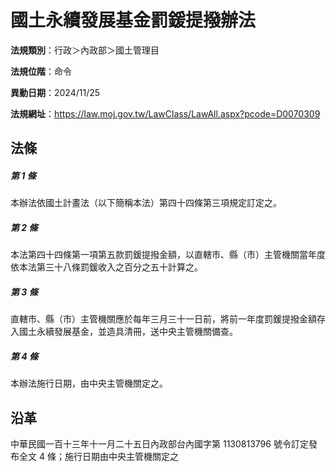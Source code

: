 # 國土永續發展基金罰鍰提撥辦法




**法規類別**：行政＞內政部＞國土管理目

**法規位階**：命令

**異動日期**：2024/11/25  

**法規網址**：https://law.moj.gov.tw/LawClass/LawAll.aspx?pcode=D0070309



## 法條
##### 第 1 條
本辦法依國土計畫法（以下簡稱本法）第四十四條第三項規定訂定之。

##### 第 2 條
本法第四十四條第一項第五款罰鍰提撥金額，以直轄市、縣（市）主管機關當年度依本法第三十八條罰鍰收入之百分之五十計算之。

##### 第 3 條
直轄市、縣（市）主管機關應於每年三月三十一日前，將前一年度罰鍰提撥金額存入國土永續發展基金，並造具清冊，送中央主管機關備查。

##### 第 4 條
本辦法施行日期，由中央主管機關定之。

## 沿革
中華民國一百十三年十一月二十五日內政部台內國字第 1130813796 號令訂定發布全文 4  條；施行日期由中央主管機關定之
